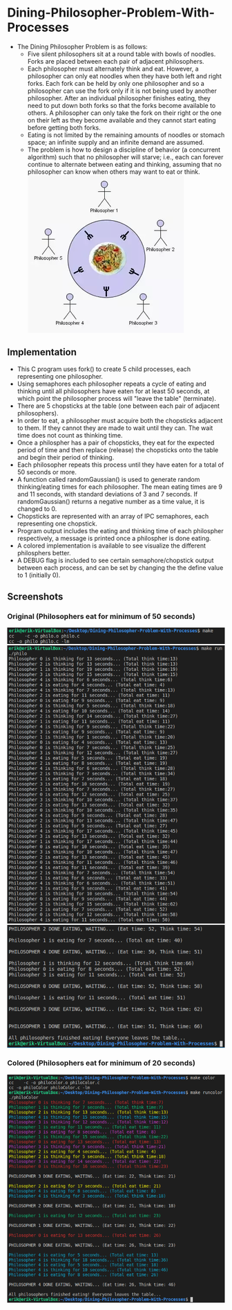 # Dining-Philosopher-Problem-With-Processes
* The Dining Philosopher Problem is as follows:
    * Five silent philosophers sit at a round table with bowls of noodles. Forks are placed between each pair of adjacent philosophers.
    * Each philosopher must alternately think and eat. However, a philosopher can only eat noodles when they have both left and right forks. Each fork can be held by only one philosopher and so a philosopher can use the fork only if it is not being used by another philosopher. After an individual philosopher finishes eating, they need to put down both forks so that the forks become available to others. A philosopher can only take the fork on their right or the one on their left as they become available and they cannot start eating before getting both forks.
    * Eating is not limited by the remaining amounts of noodles or stomach space; an infinite supply and an infinite demand are assumed.
    * The problem is how to design a discipline of behavior (a concurrent algorithm) such that no philosopher will starve; i.e., each can forever continue to alternate between eating and thinking, assuming that no philosopher can know when others may want to eat or think. <br>
![Alt text](/screenshots/dp.png?raw=true "dp") 
## Implementation
* This C program uses fork() to create 5 child processes, each representing one philosopher.
* Using semaphores each philosopher repeats a cycle of eating and thinking until all philosophers have eaten for at least 50 seconds, at which point the philosopher process will "leave the table" (terminate).
* There are 5 chopsticks at the table (one between each pair of adjacent philosophers).
* In order to eat, a philosopher must acquire both the chopsticks adjacent to them. If they cannot they are made to wait until they can. The wait time does not count as thinking time.
* Once a philospher has a pair of chopsticks, they eat for the expected period of time and then replace (release) the chopsticks onto the table and begin their period of thinking.
* Each philosopher repeats this process until they have eaten for a total of 50 seconds or more.
* A function called randomGaussian() is used to generate random thinking/eating times for each philosopher. The mean eating times are 9 and 11 seconds, with standard deviations of 3 and 7 seconds. If randomGaussian() returns a negative number as a time value, it is changed to 0.
* Chopsticks are represented with an array of IPC semaphores, each representing one chopstick.
* Program output includes the eating and thinking time of each philospher respectively, a message is printed once a philospher is done eating.
* A colored implementation is available to see visualize the different philosphers better.
* A DEBUG flag is included to see certain semaphore/chopstick output between each process, and can be set by changing the the define value to 1 (initially 0).
## Screenshots
### Original (Philosophers eat for minimum of 50 seconds)
![Alt text](/screenshots/sc1.png?raw=true "sc1") 
![Alt text](/screenshots/sc2.png?raw=true "sc2") 
![Alt text](/screenshots/sc3.png?raw=true "sc3")
### Colored (Philosophers eat for minimum of 20 seconds) 
![Alt text](/screenshots/sc4.png?raw=true "sc4") 
